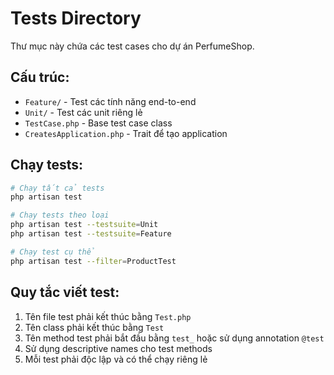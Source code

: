 # Tests Directory

Thư mục này chứa các test cases cho dự án PerfumeShop.

## Cấu trúc:

- `Feature/` - Test các tính năng end-to-end
- `Unit/` - Test các unit riêng lẻ
- `TestCase.php` - Base test case class
- `CreatesApplication.php` - Trait để tạo application

## Chạy tests:

```bash
# Chạy tất cả tests
php artisan test

# Chạy tests theo loại
php artisan test --testsuite=Unit
php artisan test --testsuite=Feature

# Chạy test cụ thể
php artisan test --filter=ProductTest
```

## Quy tắc viết test:

1. Tên file test phải kết thúc bằng `Test.php`
2. Tên class phải kết thúc bằng `Test`
3. Tên method test phải bắt đầu bằng `test_` hoặc sử dụng annotation `@test`
4. Sử dụng descriptive names cho test methods
5. Mỗi test phải độc lập và có thể chạy riêng lẻ
